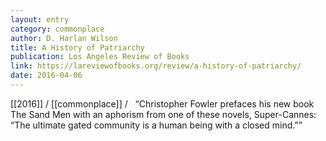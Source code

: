 ```yaml
---
layout: entry
category: commonplace
author: D. Harlan Wilson
title: A History of Patriarchy
publication: Los Angeles Review of Books
link: https://lareviewofbooks.org/review/a-history-of-patriarchy/
date: 2016-04-06
---
```


[[2016]] / [[commonplace]] / 
 
“Christopher Fowler prefaces his new book The Sand Men with an aphorism from one of these novels, Super-Cannes: “The ultimate gated community is a human being with a closed mind.””

